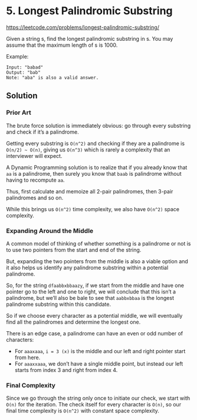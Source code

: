 # 5. Longest Palindromic Substring

https://leetcode.com/problems/longest-palindromic-substring/

Given a string s, find the longest palindromic substring in s. You may assume that the maximum length of s is 1000.

Example:
```
Input: "babad"
Output: "bab"
Note: "aba" is also a valid answer.
```

## Solution

### Prior Art
The brute force solution is immediately obvious: go through every substring and check if it’s a palindrome.

Getting every substring is `O(n^2)` and checking if they are a palindrome is `O(n/2) ~ O(n)`, giving us `O(n^3)` which is rarely a complexity that an interviewer will expect.

A Dynamic Programming solution is to realize that if you already know that `aa` is a palindrome, then surely you know that `baab` is palindrome without having to recompute `aa`.

Thus, first calculate and memoize all 2-pair palindromes, then 3-pair palindromes and so on.

While this brings us `O(n^2)` time complexity, we also have `O(n^2)` space complexity.

### Expanding Around the Middle

A common model of thinking of whether something is a palindrome or not is to use two pointers from the start and end of the string.

But, expanding the two pointers from the middle is also a viable option and it also helps us identify any palindrome substring within a potential palindrome.

So, for the string `dfaabbxbbaazy`, if we start from the middle and have one pointer go to the left and one to right, we will conclude that this isn’t a palindrome, but we’ll also be bale to see that `aabbxbbaa` is the longest palindrome substring within this candidate.

So if we choose every character as a potential middle, we will eventually find all the palindromes and determine the longest one.

There is an edge case, a palindrome can have an even or odd number of characters:
- For `aaaxaaa`, `i = 3 (x)` is the middle and our left and right pointer start from here.
- For `aaaxxaaa`, we don’t have a single middle point, but instead our left starts from index 3 and right from index 4.

### Final Complexity

Since we go through the string only once to initiate our check, we start with `O(n)` for the iteration. The check itself for every character is `O(n)`, so our final time complexity is `O(n^2)` with constant space complexity.
